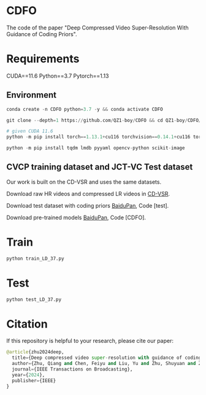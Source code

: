 # CDFO

The code of the paper "Deep Compressed Video Super-Resolution With Guidance of Coding Priors". 

# Requirements

CUDA==11.6 Python==3.7 Pytorch==1.13

## Environment
```python
conda create -n CDFO python=3.7 -y && conda activate CDFO

git clone --depth=1 https://github.com/QZ1-boy/CDFO && cd QZ1-boy/CDFO/

# given CUDA 11.6
python -m pip install torch==1.13.1+cu116 torchvision==0.14.1+cu116 torchaudio==0.13.1 --extra-index-url https://download.pytorch.org/whl/cu116

python -m pip install tqdm lmdb pyyaml opencv-python scikit-image
```

## CVCP training dataset and JCT-VC Test dataset

Our work is built on the CD-VSR and uses the same datasets.

Download raw HR videos and compressed LR videos in [CD-VSR](https://ieeexplore.ieee.org/abstract/document/9509352).

Download test dataset with coding priors [BaiduPan](https://pan.baidu.com/s/1QRxK58i8aFAXanVJ5XUJag), Code [test].

Download pre-trained models [BaiduPan](https://pan.baidu.com/s/1Lwjc6m0wo6e2HnmXqAfcBQ), Code [CDFO].


# Train
```python
python train_LD_37.py
```
# Test
```python
python test_LD_37.py 
```
# Citation
If this repository is helpful to your research, please cite our paper:
```python
@article{zhu2024deep,
  title={Deep compressed video super-resolution with guidance of coding priors},
  author={Zhu, Qiang and Chen, Feiyu and Liu, Yu and Zhu, Shuyuan and Zeng, Bing},
  journal={IEEE Transactions on Broadcasting},
  year={2024},
  publisher={IEEE}
}
```
